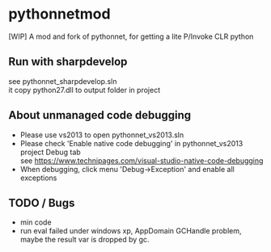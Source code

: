 # pythonnetmod
[WIP] A mod and fork of pythonnet, for getting a lite P/Invoke CLR python

## Run with sharpdevelop  
see pythonnet_sharpdevelop.sln  
it copy python27.dll to output folder in project  

## About unmanaged code debugging  
* Please use vs2013 to open pythonnet_vs2013.sln  
* Please check 'Enable native code debugging' in pythonnet_vs2013 project Debug tab  
see https://www.technipages.com/visual-studio-native-code-debugging  
* When debugging, click menu 'Debug->Exception' and enable all exceptions  

## TODO / Bugs    
* min code  
* run eval failed under windows xp, AppDomain GCHandle problem, maybe the result var is dropped by gc.  
 